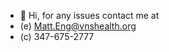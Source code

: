 - 👋 Hi,  for any issues contact me at 
- (e) Matt.Eng@vnshealth.org
- (c) 347-675-2777

<!---
MattEng-VNSNY/MattEng-VNSNY is a ✨ special ✨ repository because its `README.md` (this file) appears on your GitHub profile.
You can click the Preview link to take a look at your changes.
--->
